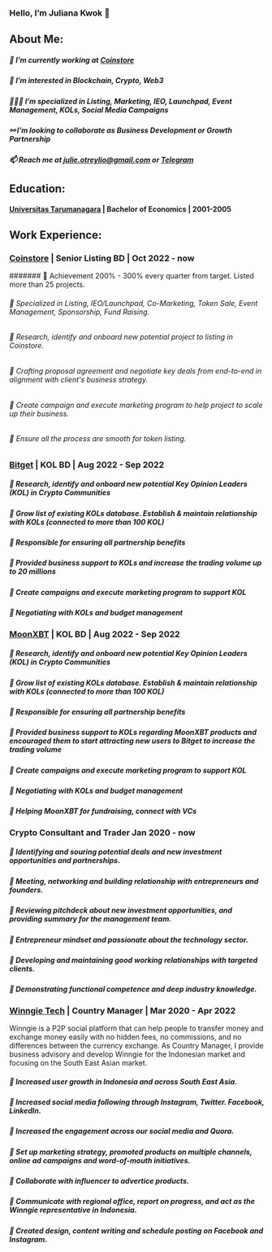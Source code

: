 ### Hello, I’m Juliana Kwok 👋

## About Me:
##### 💼 I’m currently working at [Coinstore](https://www.coinstore.com)
##### 👀 I’m interested in Blockchain, Crypto, Web3
##### 👩🏻‍💻 I’m specialized in Listing, Marketing, IEO, Launchpad, Event Management, KOLs, Social Media Campaigns
##### ⚯ I’m looking to collaborate as Business Development or Growth Partnership
##### 📫 Reach me at julie.otreylio@gmail.com or [Telegram](https://t.me/otreylio)

## Education:
#### [Universitas Tarumanagara](https://untar.ac.id/) | Bachelor of Economics | 2001-2005

## Work Experience:
### [Coinstore](https://www.coinstore.com) | Senior Listing BD | Oct 2022 - now
####### 📌 Achievement 200% - 300% every quarter from target. Listed more than 25 projects.
###### 📌 Specialized in Listing, IEO/Launchpad, Co-Marketing, Token Sale, Event Management, Sponsorship, Fund Raising.
###### 📌 Research, identify and onboard new potential project to listing in Coinstore.
###### 📌 Crafting proposal agreement and negotiate key deals from end-to-end in alignment with client's business strategy.
###### 📌 Create campaign and execute marketing program to help project to scale up their business.
###### 📌 Ensure all the process are smooth for token listing.

### [Bitget](https://www.bitget.com) | KOL BD | Aug 2022 - Sep 2022
##### 📌 Research, identify and onboard new potential Key Opinion Leaders (KOL) in Crypto Communities
##### 📌 Grow list of existing KOLs database. Establish & maintain relationship with KOLs (connected to more than 100 KOL)
##### 📌 Responsible for ensuring all partnership benefits
##### 📌 Provided business support to KOLs and increase the trading volume up to 20 millions
##### 📌 Create campaigns and execute marketing program to support KOL
##### 📌 Negotiating with KOLs and budget management

### [MoonXBT](https://www.moonxbt.com) | KOL BD | Aug 2022 - Sep 2022
##### 📌 Research, identify and onboard new potential Key Opinion Leaders (KOL) in Crypto Communities
##### 📌 Grow list of existing KOLs database. Establish & maintain relationship with KOLs (connected to more than 100 KOL)
##### 📌 Responsible for ensuring all partnership benefits
##### 📌 Provided business support to KOLs regarding MoonXBT products and encouraged them to start attracting new users to Bitget to increase the trading volume
##### 📌 Create campaigns and execute marketing program to support KOL
##### 📌 Negotiating with KOLs and budget management
##### 📌 Helping MoonXBT for fundraising, connect with VCs

### Crypto Consultant and Trader Jan 2020 - now
##### 📌 Identifying and souring potential deals and new investment opportunities and partnerships.
##### 📌 Meeting, networking and building relationship with entrepreneurs and founders.
##### 📌 Reviewing pitchdeck about new investment opportunities, and providing summary for the management team.
##### 📌 Entrepreneur mindset and passionate about the technology sector.
##### 📌 Developing and maintaining good working relationships with targeted clients.
##### 📌 Demonstrating functional competence and deep industry knowledge.

### [Winngie Tech](https://www.winngie.com) | Country Manager | Mar 2020 - Apr 2022
Winngie is a P2P social platform that can help people to transfer money and exchange money easily with no hidden fees,
no commissions, and no differences between the currency exchange. As Country Manager, I provide business advisory
and develop Winngie for the Indonesian market and focusing on the South East Asian market.

##### 📌 Increased user growth in Indonesia and across South East Asia.
##### 📌 Increased social media following through Instagram, Twitter. Facebook, LinkedIn.
##### 📌 Increased the engagement across our social media and Quora.
##### 📌 Set up marketing strategy, promoted products on multiple channels, online ad campaigns and word-of-mouth initiatives.
##### 📌 Collaborate with influencer to advertice products.
##### 📌 Communicate with regional office, report on progress, and act as the Winngie representative in Indonesia.
##### 📌 Created design, content writing and schedule posting on Facebook and Instagram.





<!---
JulianaKwok/JulianaKwok is a ✨ special ✨ repository because its `README.md` (this file) appears on your GitHub profile.
You can click the Preview link to take a look at your changes.
--->
